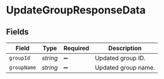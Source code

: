 # UpdateGroupResponseData


## Fields

| Field               | Type                | Required            | Description         |
| ------------------- | ------------------- | ------------------- | ------------------- |
| `groupId`           | *string*            | :heavy_minus_sign:  | Updated group ID.   |
| `groupName`         | *string*            | :heavy_minus_sign:  | Updated group name. |